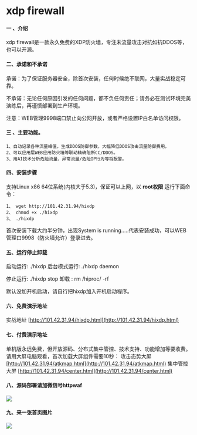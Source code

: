 # xdp firewall

#### 一 、介绍
xdp firewall是一款永久免费的XDP防火墙，专注未流量攻击对抗如抗DDOS等，也可以开源。

#### 二、承诺和不承诺
承诺：为了保证服务器安全，除首次安装，任何时候绝不联网，大量实战稳定可靠。

不承诺：无论任何原因引发的任何问题，都不负任何责任；请务必在测试环境完美演练后，再谨慎部署到生产环境。

注意：WEB管理9998端口禁止向公网开放，或者严格设置IP白名单访问权限。

#### 三 、主要功能。
    1、自动记录各种流量峰值，生成DDOS防御参数，大幅降低DDOS攻击流量防御费用。
    2、可以应用层WEB应用防火墙等联动精确阻断CC/DDOS。
    3、用AI技术分析危险流量，异常流量/危险IP行为等将报警。

#### 四、安装步骤
支持Linux x86 64位系统(内核大于5.3)，保证可以上网，以 **root权限** 运行下面命令：

    1、 wget http://101.42.31.94/hixdp
    2、 chmod +x ./hixdp
    3、 ./hixdp

首次安装下载大约半分钟，出现System is running.....代表安装成功，可以WEB管理口9998（防火墙允许）登录进去。

#### 五、运行停止卸载
启动运行:  ./hixdp         后台模式运行:   ./hixdp daemon

停止运行:  ./hixdp stop    卸载 :   rm  /hiproc/ -rf

默认没加开机启动，请自行把hixdp加入开机启动程序。

#### 六、免费演示地址

实战地址 [http://101.42.31.94/hixdp.html](http://101.42.31.94/hixdp.html)

#### 七、付费演示地址

单机版永远免费，但开放源码、分布式集中管控、技术支持、功能增加等要收费。请用大屏电脑观看，首次加载大屏组件需要10秒：
攻击态势大屏 [http://101.42.31.94/atkmap.html](http://101.42.31.94/atkmap.html)
集中管控大屏 [http://101.42.31.94/center.html](http://101.42.31.94/center.html)

#### 八、源码部署请加微信号httpwaf

![](https://gitee.com/httpwaf/httpwaf/raw/master/img/wechat.png)

#### 九、来一张首页图片

![](https://gitee.com/httpwaf/httpwaf/raw/master/img/home.png)

